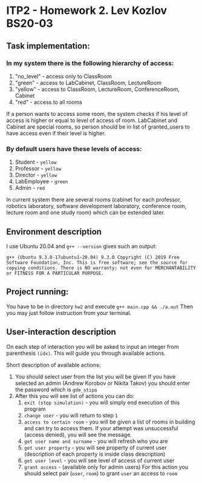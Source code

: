 # ITP2 - Homework 2. Lev Kozlov BS20-03

## Task implementation:

### In my system there is the following hierarchy of access:

1. "no_level" - access only to ClassRoom
1. "green" - access to LabCabinet, ClassRoom, LectureRoom
1. "yellow" - access to ClassRoom, LectureRoom, ConferenceRoom, Cabinet
1. "red" - access to all rooms

If a person wants to access some room, the system checks if his level of access is higher or equal to level of access of
room. LabCabinet and Cabinet are special rooms, so person should be in list of granted_users to have access even if
their level is higher.

### By default users have these levels of access:

1. Student - `yellow`
1. Professor - `yellow`
1. Director - `yellow`
1. LabEmployee - `green`
1. Admin - `red`

In current system there are several rooms (cabinet for each professor, robotics laboratory, software development
laboratory, conference room, lecture room and one study room) which can be extended later.

## Environment description

I use Ubuntu 20.04 and `g++ --version` gives such an output:

`
g++ (Ubuntu 9.3.0-17ubuntu1~20.04) 9.3.0 Copyright (C) 2019 Free Software Foundation, Inc. This is free software; see the source for copying conditions. There is NO warranty; not even for MERCHANTABILITY or FITNESS FOR A PARTICULAR PURPOSE.
`

## Project running:

You have to be in directory `hw2` and execute `g++ main.cpp && ./a.out`
Then you may just follow instruction from your terminal.

## User-interaction description

On each step of interaction you will be asked to input an integer from parenthesis `(idx)`. This will guide you through
available actions.

Short description of available actions:

1. You should select user from the list you will be given If you have selected an admin (Andrew Korobov or Nikita Takov)
   you should enter the password which is ```gde_stipa```
2. After this you will see list of actions you can do:
    1. ```exit (stop simulation)``` - you will simply end execution of this program
    1. ```change user``` - you will return to step ```1```
    1. ```access to certain room``` - you will be given a list of rooms in building and can try to access them. If your
       attempt was unsuccessful (access denied), you will see the message.
    1. ```get user name and surname``` - you will refresh who you are
    1. ```get user property``` - you will see property of current user (description of each property is inside class
       description)
    1. ```get user level``` - you will see level of access of current user
    1. ```grant access``` - (available only for admin users) For this action you should select pair (```user```, ```room```) to
       grant ```user``` an access to ```room```